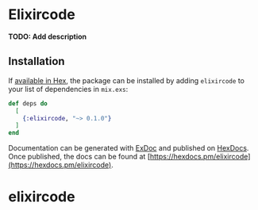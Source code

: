 # Elixircode

**TODO: Add description**

## Installation

If [available in Hex](https://hex.pm/docs/publish), the package can be installed
by adding `elixircode` to your list of dependencies in `mix.exs`:

```elixir
def deps do
  [
    {:elixircode, "~> 0.1.0"}
  ]
end
```

Documentation can be generated with [ExDoc](https://github.com/elixir-lang/ex_doc)
and published on [HexDocs](https://hexdocs.pm). Once published, the docs can
be found at [https://hexdocs.pm/elixircode](https://hexdocs.pm/elixircode).

# elixircode
